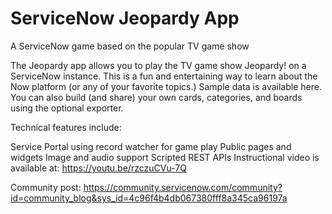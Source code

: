 # ServiceNow Jeopardy App 
A ServiceNow game based on the popular TV game show

The Jeopardy app allows you to play the TV game show Jeopardy! on a ServiceNow instance. This is a fun and entertaining way to learn about the Now platform (or any of your favorite topics.) Sample data is available here. You can also build (and share) your own cards, categories, and boards using the optional exporter.

Technical features include:

Service Portal using record watcher for game play
Public pages and widgets
Image and audio support
Scripted REST APIs
Instructional video is available at: https://youtu.be/rzczuCVu-7Q

Community post: https://community.servicenow.com/community?id=community_blog&sys_id=4c96f4b4db067380fff8a345ca96197a
